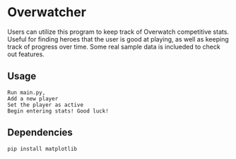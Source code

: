 # Overwatcher
Users can utilize this program to keep track of Overwatch competitive stats. Useful for finding heroes that the user is good at playing, as well as keeping track of progress over time. Some real sample data is inclueded to check out features.
## Usage
```
Run main.py,
Add a new player
Set the player as active
Begin entering stats! Good luck!
```
## Dependencies
```
pip install matplotlib
```
